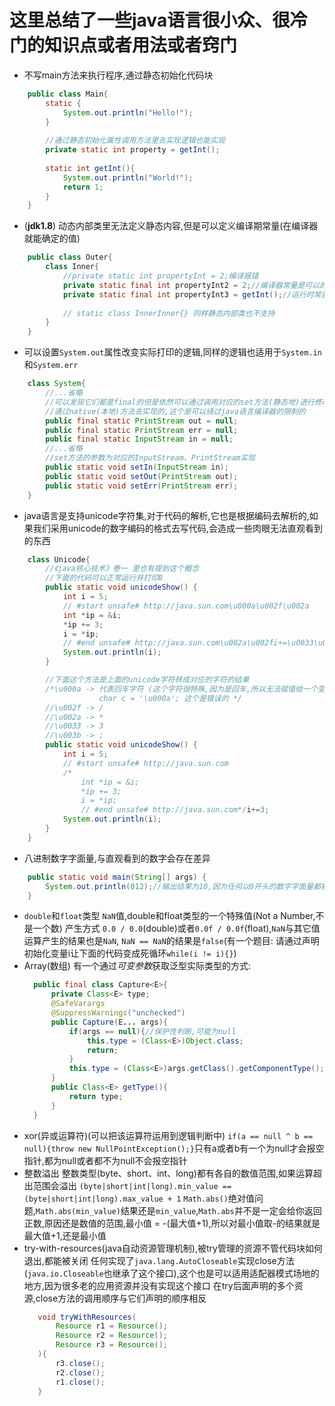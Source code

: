 # 这里总结了一些java语言很小众、很冷门的知识点或者用法或者窍门

+ 不写main方法来执行程序,通过静态初始化代码块
```java
    public class Main{
        static {
            System.out.println("Hello!");
        }
        
        //通过静态初始化属性调用方法里去实现逻辑也能实现
        private static int property = getInt();
        
        static int getInt(){
            System.out.println("World!");
            return 1;
        }
    }
```
+ (**jdk1.8**) 动态内部类里无法定义静态内容,但是可以定义编译期常量(在编译器就能确定的值)
```java
    public class Outer{
        class Inner{
            //private static int propertyInt = 2;编译报错
            private static final int propertyInt2 = 2;//编译器常量是可以的
            private static final int propertyInt3 = getInt();//运行时常量不支持
            
            // static class InnerInner{} 同样静态内部类也不支持
        }
    }
```
+ 可以设置`System.out`属性改变实际打印的逻辑,同样的逻辑也适用于`System.in`和`System.err`
```java
    class System{
        //...省略
        //可以发现它们都是final的但是依然可以通过调用对应的set方法(静态地)进行修改,所以这里是为数不多的可以修改final修饰的属性
        //通过native(本地)方法去实现的,这个是可以绕过java语言编译器的限制的
        public final static PrintStream out = null;
        public final static PrintStream err = null;
        public final static InputStream in = null;
        //...省略
        //set方法的参数为对应的InputStream、PrintStream实现
        public static void setIn(InputStream in);
        public static void setOut(PrintStream out);
        public static void setErr(PrintStream err);
    }
```
+ java语言是支持unicode字符集,对于代码的解析,它也是根据编码去解析的,如果我们采用unicode的数字编码的格式去写代码,会造成一些肉眼无法直观看到的东西
```java
    class Unicode{
        //《java核心技术》卷一 里也有提到这个概念
        //下面的代码可以正常运行并打印8
        public static void unicodeShow() {
            int i = 5;
            // #start unsafe# http://java.sun.com\u000a\u002f\u002a
            int *ip = &i;
            *ip += 3;
            i = *ip;
            // #end unsafe# http://java.sun.com\u002a\u002fi+=\u0033\u003b
            System.out.println(i);
        }

        //下面这个方法是上面的unicode字符转成对应的字符的结果
        /*\u000a -> 代表回车字符 (这个字符很特殊,因为是回车,所以无法赋值给一个变量)
                    char c = '\u000a'; 这个是错误的 */ 
        //\u002f -> /
        //\u002a -> *
        //\u0033 -> 3
        //\u003b -> ;
        public static void unicodeShow() {
            int i = 5;
            // #start unsafe# http://java.sun.com
            /*
                int *ip = &i;
                *ip += 3;
                i = *ip;
                // #end unsafe# http://java.sun.com*/i+=3;
            System.out.println(i);
        }
    }
```
+ 八进制数字字面量,与直观看到的数字会存在差异
```java
    public static void main(String[] args) {
        System.out.println(012);//输出结果为10,因为任何以0开头的数字字面量都被解释为8进制数据
    }
```
+ `double`和`float`类型
   `NaN`值,double和float类型的一个特殊值(Not a Number,不是一个数)
   产生方式 `0.0 / 0.0`(double)或者`0.0f / 0.0f`(float),`NaN`与其它值运算产生的结果也是`NaN`,
   `NaN == NaN`的结果是`false`(有一个题目: 请通过声明初始化变量i让下面的代码变成死循环`while(i != i){}`)
+ Array(数组)
  有一个通过*可变参数*获取泛型实际类型的方式:
  ```java
    public final class Capture<E>{
        private Class<E> type;
        @SafeVarargs
        @SuppressWarnings("unchecked")
        public Capture(E... args){
            if(args == null){//保护性判断,可能为null
                this.type = (Class<E>)Object.class;
                return;
            }
            this.type = (Class<E>)args.getClass().getComponentType();
        }
        public Class<E> getType(){
            return type;
        }
    }
  ```
+ xor(异或运算符)(可以把该运算符运用到逻辑判断中)
  ``if(a == null ^ b == null){throw new NullPointException();}``只有a或者b有一个为null才会报空指针,都为null或者都不为null不会报空指针
+ 整数溢出
  整数类型(byte、short、int、long)都有各自的数值范围,如果运算超出范围会溢出
  `(byte|short|int|long).min_value == (byte|short|int|long).max_value + 1`
  `Math.abs()`绝对值问题,`Math.abs(min_value)`结果还是`min_value`,`Math.abs`并不是一定会给你返回正数,原因还是数值的范围,最小值 = -(最大值+1),所以对最小值取-的结果就是最大值+1,还是最小值
+ try-with-resources(java自动资源管理机制),被try管理的资源不管代码块如何退出,都能被关闭
  任何实现了`java.lang.AutoCloseable`实现close方法(`java.io.Closeable`也继承了这个接口),这个也是可以适用适配器模式场地的地方,因为很多老的应用资源并没有实现这个接口
  在try后面声明的多个资源,close方法的调用顺序与它们声明的顺序相反
  ```java
     void tryWithResources(
         Resource r1 = Resource();
         Resource r2 = Resource();
         Resource r3 = Resource();
     ){
         r3.close();
         r2.close();
         r1.close();
     }
  ```
